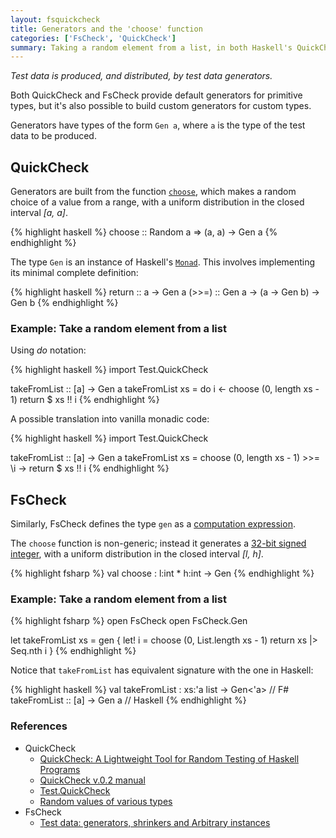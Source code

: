 ```yaml
---
layout: fsquickcheck
title: Generators and the 'choose' function
categories: ['FsCheck', 'QuickCheck']
summary: Taking a random element from a list, in both Haskell's QuickCheck and F#'s FsCheck.
---
```


*Test data is produced, and distributed, by test data generators.*

Both QuickCheck and FsCheck provide default generators for primitive types, but it's also possible to build custom generators for custom types.

Generators have types of the form `Gen a`, where `a` is the type of the test data to be produced.

## QuickCheck ##

Generators are built from the function [`choose`](https://hackage.haskell.org/package/QuickCheck-2.7.6/docs/src/Test-QuickCheck-Gen.html#choose), which makes a random choice of a value from a range, with a uniform distribution in the closed interval *[a, a]*.

{% highlight haskell %}
choose :: Random a => (a, a) -> Gen a
{% endhighlight %}

The type `Gen` is an instance of Haskell's [`Monad`](https://hackage.haskell.org/package/base-4.7.0.2/docs/Control-Monad.html#t:Monad). This involves implementing its minimal complete definition:

{% highlight haskell %}
return :: a -> Gen a
(>>=) :: Gen a -> (a -> Gen b) -> Gen b
{% endhighlight %}

### Example: Take a random element from a list ###

Using *do* notation:

{% highlight haskell %}
import Test.QuickCheck

takeFromList :: [a] -> Gen a
takeFromList xs =
    do i <- choose (0, length xs - 1)
       return $ xs !! i
{% endhighlight %}

A possible translation into vanilla monadic code:

{% highlight haskell %}
import Test.QuickCheck

takeFromList :: [a] -> Gen a
takeFromList xs =
    choose (0, length xs - 1) >>= \i -> return $ xs !! i
{% endhighlight %}

## FsCheck ##

Similarly, FsCheck defines the type `gen` as a [computation expression](https://msdn.microsoft.com/en-us/library/dd233182.aspx).

The `choose` function is non-generic; instead it generates a [32-bit signed integer](https://msdn.microsoft.com/en-us/library/system.int32(v=vs.110).aspx?cs-save-lang=1&cs-lang=fsharp#code-snippet-1), with a uniform distribution in the closed interval *[l, h]*.

{% highlight fsharp %}
val choose : l:int * h:int -> Gen<int>
{% endhighlight %}

### Example: Take a random element from a list ###

{% highlight fsharp %}
open FsCheck
open FsCheck.Gen

let takeFromList xs =
    gen { let! i = choose (0, List.length xs - 1) 
          return xs |> Seq.nth i }
{% endhighlight %}

Notice that `takeFromList` has equivalent signature with the one in Haskell:

{% highlight haskell %}
val takeFromList :  xs:'a list -> Gen<'a> // F#
    takeFromList :: [a]        -> Gen a   // Haskell
{% endhighlight %}

### References ###

* QuickCheck
  * [QuickCheck: A Lightweight Tool for Random Testing of Haskell Programs](http://www.cs.tufts.edu/~nr/cs257/archive/john-hughes/quick.pdf)
  * [QuickCheck v.0.2 manual](http://www.cse.chalmers.se/~rjmh/QuickCheck/manual.html)
  * [Test.QuickCheck](https://hackage.haskell.org/package/QuickCheck-2.7.6/docs/Test-QuickCheck.html)
  * [Random values of various types](https://hackage.haskell.org/package/random-1.0.1.1/docs/System-Random.html#t:Random)
* FsCheck
  * [Test data: generators, shrinkers and Arbitrary instances](https://fsharp.github.io/FsCheck/TestData.html)